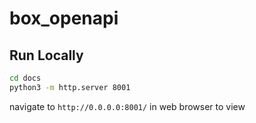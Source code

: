 # box_openapi

## Run Locally
``` bash
cd docs
python3 -m http.server 8001
```

navigate to `http://0.0.0.0:8001/` in web browser to view